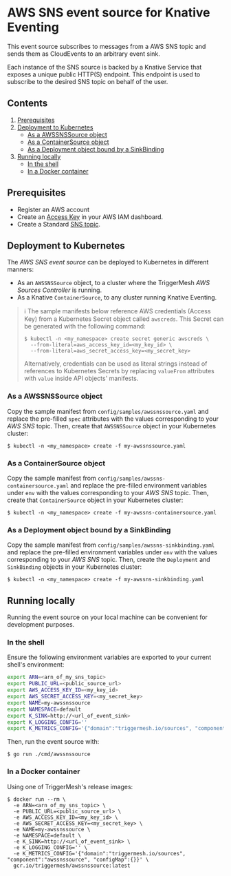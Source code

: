 # AWS SNS event source for Knative Eventing

This event source subscribes to messages from a AWS SNS topic and sends them as CloudEvents to an arbitrary event sink.

Each instance of the SNS source is backed by a Knative Service that exposes a unique public HTTP(S) endpoint. This
endpoint is used to subscribe to the desired SNS topic on behalf of the user.

## Contents

1. [Prerequisites](#prerequisites)
1. [Deployment to Kubernetes](#deployment-to-kubernetes)
   * [As a AWSSNSSource object](#as-a-awssnssource-object)
   * [As a ContainerSource object](#as-a-containersource-object)
   * [As a Deployment object bound by a SinkBinding](#as-a-deployment-object-bound-by-a-sinkbinding)
1. [Running locally](#running-locally)
   * [In the shell](#in-the-shell)
   * [In a Docker container](#in-a-docker-container)

## Prerequisites

* Register an AWS account
* Create an [Access Key][doc-accesskey] in your AWS IAM dashboard.
* Create a Standard [SNS topic][doc-sns].

## Deployment to Kubernetes

The _AWS SNS event source_ can be deployed to Kubernetes in different manners:

* As an `AWSSNSSource` object, to a cluster where the TriggerMesh _AWS Sources Controller_ is running.
* As a Knative `ContainerSource`, to any cluster running Knative Eventing.

> :information_source: The sample manifests below reference AWS credentials (Access Key) from a Kubernetes Secret object
> called `awscreds`. This Secret can be generated with the following command:
>
> ```console
> $ kubectl -n <my_namespace> create secret generic awscreds \
>   --from-literal=aws_access_key_id=<my_key_id> \
>   --from-literal=aws_secret_access_key=<my_secret_key>
> ```
>
> Alternatively, credentials can be used as literal strings instead of references to Kubernetes Secrets by replacing
> `valueFrom` attributes with `value` inside API objects' manifests.

### As a AWSSNSSource object

Copy the sample manifest from `config/samples/awssnssource.yaml` and replace the pre-filled `spec` attributes with the
values corresponding to your _AWS SNS_ topic. Then, create that `AWSSNSSource` object in your Kubernetes cluster:

```console
$ kubectl -n <my_namespace> create -f my-awssnssource.yaml
```

### As a ContainerSource object

Copy the sample manifest from `config/samples/awssns-containersource.yaml` and replace the pre-filled environment
variables under `env` with the values corresponding to your _AWS SNS_ topic. Then, create that `ContainerSource` object
in your Kubernetes cluster:

```console
$ kubectl -n <my_namespace> create -f my-awssns-containersource.yaml
```

### As a Deployment object bound by a SinkBinding

Copy the sample manifest from `config/samples/awssns-sinkbinding.yaml` and replace the pre-filled environment variables
under `env` with the values corresponding to your _AWS SNS_ topic. Then, create the `Deployment` and `SinkBinding`
objects in your Kubernetes cluster:

```console
$ kubectl -n <my_namespace> create -f my-awssns-sinkbinding.yaml
```

## Running locally

Running the event source on your local machine can be convenient for development purposes.

### In the shell

Ensure the following environment variables are exported to your current shell's environment:

```sh
export ARN=<arn_of_my_sns_topic>
export PUBLIC_URL=<public_source_url>
export AWS_ACCESS_KEY_ID=<my_key_id>
export AWS_SECRET_ACCESS_KEY=<my_secret_key>
export NAME=my-awssnssource
export NAMESPACE=default
export K_SINK=http://<url_of_event_sink>
export K_LOGGING_CONFIG=''
export K_METRICS_CONFIG='{"domain":"triggermesh.io/sources", "component":"awssnssource", "configMap":{}}'
```

Then, run the event source with:

```console
$ go run ./cmd/awssnssource
```

### In a Docker container

Using one of TriggerMesh's release images:

```console
$ docker run --rm \
  -e ARN=<arn_of_my_sns_topic> \
  -e PUBLIC_URL=<public_source_url> \
  -e AWS_ACCESS_KEY_ID=<my_key_id> \
  -e AWS_SECRET_ACCESS_KEY=<my_secret_key> \
  -e NAME=my-awssnssource \
  -e NAMESPACE=default \
  -e K_SINK=http://<url_of_event_sink> \
  -e K_LOGGING_CONFIG='' \
  -e K_METRICS_CONFIG='{"domain":"triggermesh.io/sources", "component":"awssnssource", "configMap":{}}' \
  gcr.io/triggermesh/awssnssource:latest
```

[doc-accesskey]: https://docs.aws.amazon.com/general/latest/gr/aws-sec-cred-types.html#access-keys-and-secret-access-keys
[doc-sns]: https://docs.aws.amazon.com/sns/latest/dg/sns-getting-started.html
